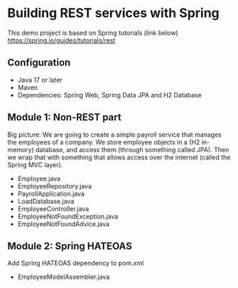 # Building REST services with Spring
This demo project is based on Spring tutorials (link below)
https://spring.io/guides/tutorials/rest

## Configuration
- Java 17 or later
- Maven
- Dependencies: Spring Web, Spring Data JPA and H2 Database

## Module 1: Non-REST part

Big picture: We are going to create a simple payroll service that manages the employees of a company. We store employee objects in a (H2 in-memory) database, and access them (through something called JPA). Then we wrap that with something that allows access over the internet (called the Spring MVC layer).

- Employee.java
- EmployeeRepository.java
- PayrollApplication.java
- LoadDatabase.java
- EmployeeController.java
- EmployeeNotFoundException.java
- EmployeeNotFoundAdvice.java

## Module 2: Spring HATEOAS

Add Spring HATEOAS dependency to pom.xml

- EmployeeModelAssembler.java
